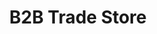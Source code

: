 ---
title: "B2B Trade Store"
type: help
channel: "dolfin"
tags: ["gettingstarted", "b2b-trade-store"]
---